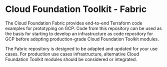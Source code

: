 # Cloud Foundation Toolkit - Fabric

The Cloud Foundation Fabric provides end-to-end Terraform code examples for prototyping on GCP. Code from this repository can be used as the basis for starting to develop an infrastructure as code repository for GCP before adopting production-grade Cloud Foundation Toolkit modules.

The Fabric repository is designed to be adapted and updated for your use cases. For production use cases infrastructure, alternative Cloud Foundation Toolkit modules should be considered or integrated.
